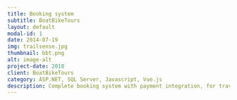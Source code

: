 ```yaml
---
title: Booking system
subtitle: BoatBikeTours
layout: default
modal-id: 1
date: 2014-07-19
img: trailsense.jpg
thumbnail: bbt.png
alt: image-alt
project-date: 2018
client: BoatBikeTours
category: ASP.NET, SQL Server, Javascript, Vue.js
description: Complete booking system with payment integration, for travel agency managing river boat tours.
---
```

